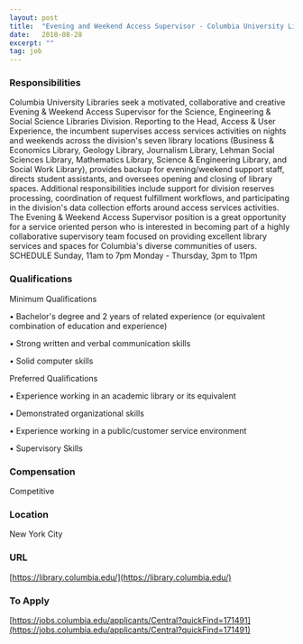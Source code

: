 ```yaml
---
layout: post
title:  "Evening and Weekend Access Supervisor - Columbia University Libraries"
date:   2018-08-28
excerpt: ""
tag: job
---
```




### Responsibilities   

Columbia University Libraries seek a motivated, collaborative and creative Evening & Weekend Access Supervisor for the Science, Engineering & Social Science Libraries Division. Reporting to the Head, Access & User Experience, the incumbent supervises access services activities on nights and weekends across the division's seven library locations (Business & Economics Library, Geology Library, Journalism Library, Lehman Social Sciences Library, Mathematics Library, Science & Engineering Library, and Social Work Library), provides backup for evening/weekend support staff, directs student assistants, and oversees opening and closing of library spaces. Additional responsibilities include support for division reserves processing, coordination of request fulfillment workflows, and participating in the division's data collection efforts around access services activities. The Evening & Weekend Access Supervisor position is a great opportunity for a service oriented person who is interested in becoming part of a highly collaborative supervisory team focused on providing excellent library services and spaces for Columbia's diverse communities of users.
SCHEDULE 
Sunday, 11am to 7pm 
Monday - Thursday, 3pm to 11pm



### Qualifications   

Minimum Qualifications

• 	Bachelor's degree and 2 years of related experience (or equivalent combination of education and experience)  

• 	Strong written and verbal communication skills

• 	Solid computer skills

Preferred Qualifications 

• 	Experience working in an academic library or its equivalent

• 	Demonstrated organizational skills

• 	Experience working in a public/customer service environment

• 	Supervisory Skills



### Compensation   

Competitive


### Location   

New York City


### URL   

[https://library.columbia.edu/](https://library.columbia.edu/)

### To Apply   

[https://jobs.columbia.edu/applicants/Central?quickFind=171491](https://jobs.columbia.edu/applicants/Central?quickFind=171491)  





